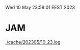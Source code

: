 Wed 10 May 23:58:01 EEST 2023
# JAM
<a href='./cache/202305/10_23.log'>./cache/202305/10_23.log</a>

